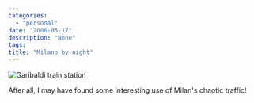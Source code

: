 ```yaml
---
categories:
  - "personal"
date: "2006-05-17"
description: "None"
tags:
title: "Milano by night"
---
```


![Garibaldi train station][1]

After all, I may have found some interesting use of Milan's chaotic traffic!

   [1]: http://static.flickr.com/49/147814800_a0631a4e8f_b.jpg
